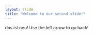 ```yaml
---
layout: slide
title: "Welcome to our second slide!"
---
```

das ist neu!
Use the left arrow to go back!
